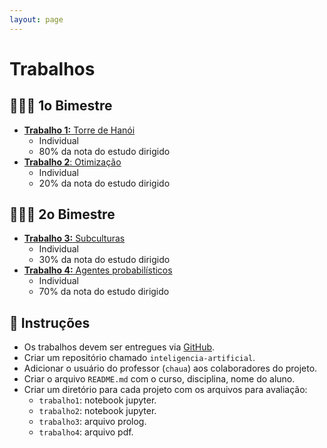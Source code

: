 ```yaml
---
layout: page
---
```


# Trabalhos

## 🏋🏼‍♂️ 1o Bimestre

- [**Trabalho 1:** Torre de Hanói](/trabalhos/torre)
    - Individual
    - 80% da nota do estudo dirigido
- [**Trabalho 2**: Otimização](/trabalhos/otimizacao) 
    - Individual
    - 20% da nota do estudo dirigido

## 🏋🏼‍♂️ 2o Bimestre

- [**Trabalho 3:** Subculturas](trabalhos/)
    - Individual
    - 30% da nota do estudo dirigido
- [**Trabalho 4:** Agentes probabilísticos](trabalhos/)
    - Individual
    - 70% da nota do estudo dirigido

## 📒 Instruções

- Os trabalhos devem ser entregues via [GitHub](https://github.com).
- Criar um repositório chamado `inteligencia-artificial`.
- Adicionar o usuário do professor (`chaua`) aos colaboradores do projeto.
- Criar o arquivo `README.md` com o curso, disciplina, nome do aluno.
- Criar um diretório para cada projeto com os arquivos para avaliação:
    - `trabalho1`: notebook jupyter.  
    - `trabalho2`: notebook jupyter.
    - `trabalho3`: arquivo prolog. 
    - `trabalho4`: arquivo pdf.
